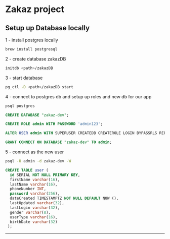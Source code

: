 # Zakaz project

## Setup up Database locally

1 - install postgres locally

```bash
brew install postgresql
```

2 - create database zakazDB

```bash
initdb <path>/zakazDB
```

3 - start database

```bash
pg_ctl -D <path>/zakazDB start
```

4 - connect to postgres db and setup up roles and new db for our app

```bash
psql postgres
```

```sql
CREATE DATABASE "zakaz-dev";

CREATE ROLE admin WITH PASSWORD 'admin123';

ALTER USER admin WITH SUPERUSER CREATEDB CREATEROLE LOGIN BYPASSRLS REPLICATION;

GRANT CONNECT ON DATABASE "zakaz-dev" TO admin;
```

5 - connect as the new user

```bash
psql -U admin -d zakaz-dev -W
```

```sql
CREATE TABLE user (
  id SERIAL NOT NULL PRIMARY KEY,
  firstName varchar(16),
  lastName varchar(16),
  phoneNumber INT,
  password varchar(256),
  dateCreated TIMESTAMPTZ NOT NULL DEFAULT NOW (),
  lastUpdated varchar(32),
  lastLogin varchar(32),
  gender varchar(8),
  userType varchar(16),
  birthDate varchar(32)
 );
```

---

